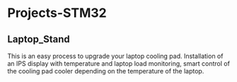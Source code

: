 # Projects-STM32

## Laptop_Stand 
This is an easy process to upgrade your laptop cooling pad. Installation of an IPS display with temperature and laptop load monitoring, smart control of the cooling pad cooler depending on the temperature of the laptop.
